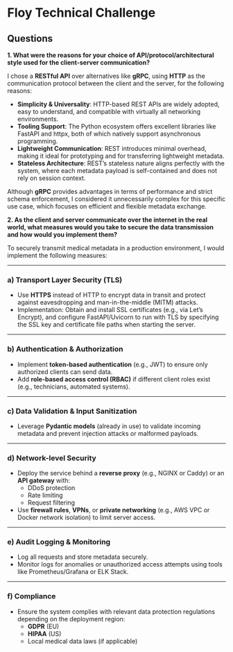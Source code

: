 # Floy Technical Challenge

## Questions

**1. What were the reasons for your choice of API/protocol/architectural style used for the client-server communication?**

I chose a **RESTful API** over alternatives like **gRPC**, using **HTTP** as the communication protocol between the client and the server, for the following reasons:

- **Simplicity & Universality**: HTTP-based REST APIs are widely adopted, easy to understand, and compatible with virtually all networking environments.
- **Tooling Support**: The Python ecosystem offers excellent libraries like FastAPI and httpx, both of which natively support asynchronous programming.
- **Lightweight Communication**: REST introduces minimal overhead, making it ideal for prototyping and for transferring lightweight metadata.
- **Stateless Architecture**: REST’s stateless nature aligns perfectly with the system, where each metadata payload is self-contained and does not rely on session context.

Although **gRPC** provides advantages in terms of performance and strict schema enforcement, I considered it unnecessarily complex for this specific use case, which focuses on efficient and flexible metadata exchange.


**2.  As the client and server communicate over the internet in the real world, what measures would you take to secure the data transmission and how would you implement them?**

To securely transmit medical metadata in a production environment, I would implement the following measures:

---

### a) **Transport Layer Security (TLS)**

- Use **HTTPS** instead of HTTP to encrypt data in transit and protect against eavesdropping and man-in-the-middle (MITM) attacks.
- Implementation: Obtain and install SSL certificates (e.g., via Let’s Encrypt), and configure FastAPI/Uvicorn to run with TLS by specifying the SSL key and certificate file paths when starting the server.

---

### b) **Authentication & Authorization**

- Implement **token-based authentication** (e.g., JWT) to ensure only authorized clients can send data.
- Add **role-based access control (RBAC)** if different client roles exist (e.g., technicians, automated systems).

---

### c) **Data Validation & Input Sanitization**

- Leverage **Pydantic models** (already in use) to validate incoming metadata and prevent injection attacks or malformed payloads.

---

### d) **Network-level Security**

- Deploy the service behind a **reverse proxy** (e.g., NGINX or Caddy) or an **API gateway** with:
  - DDoS protection
  - Rate limiting
  - Request filtering
- Use **firewall rules**, **VPNs**, or **private networking** (e.g., AWS VPC or Docker network isolation) to limit server access.

---

### e) **Audit Logging & Monitoring**

- Log all requests and store metadata securely.
- Monitor logs for anomalies or unauthorized access attempts using tools like Prometheus/Grafana or ELK Stack.

---

### f) **Compliance**

- Ensure the system complies with relevant data protection regulations depending on the deployment region:
  - **GDPR** (EU)
  - **HIPAA** (US)
  - Local medical data laws (if applicable)



